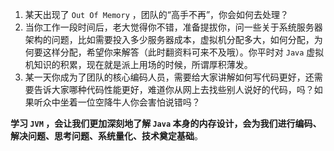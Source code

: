 1. 某天出现了 `Out Of Memory` ，团队的“高手不再”，你会如何去处理？
2. 当你工作一段时间后，老大觉得你不错，准备提拔你，问一些关于系统服务器架构的问题，比如需要投入多少服务器成本，虚拟机分配多大，如何分配，为何要这样分配，希望你来解答（此时翻资料可来不及哦）。你平时对 `Java` 虚拟机知识的积累，现在就是派上用场的时候，所谓厚积薄发。
3. 某一天你成为了团队的核心编码人员，需要给大家讲解如何写代码更好，还需要告诉大家哪种代码性能更好，难道你从网上去找些别人说好的代码，吗？如果听众中坐着一位空降牛人你会害怕说错吗？ 

**学习 `JVM` ，会让我们更加深刻地了解 `Java` 本身的内存设计，会为我们进行编码、解决问题、思考问题、系统量化、技术奠定基础**。  
  
